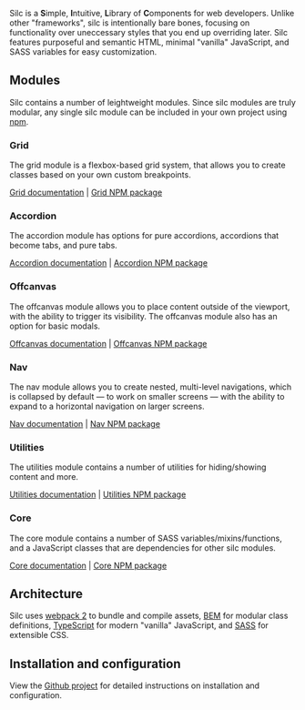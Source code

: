 Silc is a **S**imple, **I**ntuitive, **L**ibrary of **C**omponents for web developers. Unlike other "frameworks", silc is intentionally bare bones, focusing on functionality over uneccessary styles that you end up overriding later. Silc features purposeful and semantic HTML, minimal "vanilla" JavaScript, and SASS variables for easy customization.

## Modules
Silc contains a number of leightweight modules. Since silc modules are truly modular, any single silc module can be included in your own project using [npm](https://www.npmjs.com/).

### Grid
The grid module is a flexbox-based grid system, that allows you to create classes based on your own custom breakpoints.

[Grid documentation](https://github.com/nickrigby/silc-grid) | [Grid NPM package](https://www.npmjs.com/package/silc-grid)

### Accordion
The accordion module has options for pure accordions, accordions that become tabs, and pure tabs.

[Accordion documentation](https://github.com/nickrigby/silc-accordion) | [Accordion NPM package](https://www.npmjs.com/package/silc-accordion)

### Offcanvas
The offcanvas module allows you to place content outside of the viewport, with the ability to trigger its visibility. The offcanvas module also has an option for basic modals.

[Offcanvas documentation](https://github.com/nickrigby/silc-offcanvas) | [Offcanvas NPM package](https://www.npmjs.com/package/silc-offcanvas)

### Nav
The nav module allows you to create nested, multi-level navigations, which is collapsed by default — to work on smaller screens — with the ability to expand to a horizontal navigation on larger screens.

[Nav documentation](https://github.com/nickrigby/silc-nav) | [Nav NPM package](https://www.npmjs.com/package/silc-nav)

### Utilities
The utilities module contains a number of utilities for hiding/showing content and more.

[Utilities documentation](https://github.com/nickrigby/silc-utilities) | [Utilities NPM package](https://www.npmjs.com/package/silc-utilities)

### Core
The core module contains a number of SASS variables/mixins/functions, and a JavaScript classes that are dependencies for other silc modules.

[Core documentation](https://github.com/nickrigby/silc-core) | [Core NPM package](https://www.npmjs.com/package/silc-core)

## Architecture
Silc uses [webpack 2](https://webpack.js.org/) to bundle and compile assets, [BEM](http://getbem.com/) for modular class definitions, [TypeScript](https://www.typescriptlang.org/) for modern "vanilla" JavaScript, and [SASS](http://sass-lang.com/) for extensible CSS.

## Installation and configuration
View the [Github project](https://github.com/nickrigby/silc) for detailed instructions on installation and configuration. 
